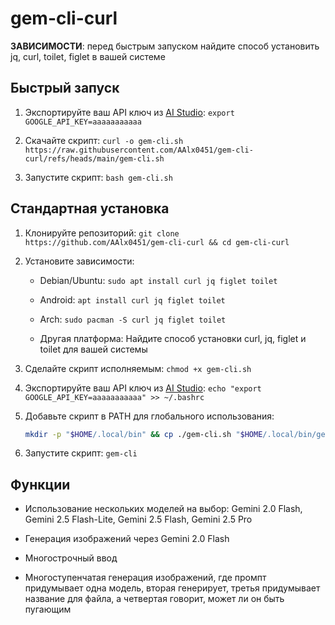 # gem-cli-curl

**ЗАВИСИМОСТИ**: перед быстрым запуском найдите способ установить jq, curl, toilet, figlet в вашей системе 

## Быстрый запуск 

1. Экспортируйте ваш API ключ из [AI Studio](https://aistudio.google.com/apikey): `export GOOGLE_API_KEY=aaaaaaaaaaa`

2. Скачайте скрипт:
   `curl -o gem-cli.sh https://raw.githubusercontent.com/AAlx0451/gem-cli-curl/refs/heads/main/gem-cli.sh`

3. Запустите скрипт:
   `bash gem-cli.sh`
   

## Стандартная установка 

1. Клонируйте репозиторий: `git clone https://github.com/AAlx0451/gem-cli-curl && cd gem-cli-curl`
   
2. Установите зависимости:
   * Debian/Ubuntu:
     `sudo apt install curl jq figlet toilet`

   * Android:
     `apt install curl jq figlet toilet`

   * Arch:
     `sudo pacman -S curl jq figlet toilet`

   * Другая платформа:
     Найдите способ установки curl, jq, figlet и toilet для вашей системы
     
3. Сделайте скрипт исполняемым:
   `chmod +x gem-cli.sh`

4. Экспортируйте ваш API ключ из [AI Studio](https://aistudio.google.com/apikey): `echo "export GOOGLE_API_KEY=aaaaaaaaaaa" >> ~/.bashrc`

5. Добавьте скрипт в PATH для глобального использования:
   ```bash
   mkdir -p "$HOME/.local/bin" && cp ./gem-cli.sh "$HOME/.local/bin/gem-cli" && chmod +x "$HOME/.local/bin/gem-cli" && (grep -qF 'export PATH="$HOME/.local/bin:$PATH"' ~/.bashrc || echo -e '\n# Add ~/.local/bin to PATH for user scripts\nexport PATH="$HOME/.local/bin:$PATH"' >> ~/.bashrc) && echo -e '\n\033[1;32mУспешно установлено!\033[0m\n\n\033[1;33mДЕЙСТВИЕ:\033[0m Перезапустите ваш терминал или выполните команду \033[1;36msource ~/.bashrc\033[0m, чтобы завершить установку.'
   ```

6. Запустите скрипт:
   `gem-cli`

## Функции

* Использование нескольких моделей на выбор: Gemini 2.0 Flash, Gemini 2.5 Flash-Lite, Gemini 2.5 Flash, Gemini 2.5 Pro

* Генерация изображений через Gemini 2.0 Flash
  
* Многострочный ввод

* Многоступенчатая генерация изображений, где промпт придумывает одна модель, вторая генерирует, третья придумывает название для файла, а четвертая говорит, может ли он быть пугающим 
